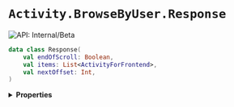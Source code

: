# `Activity.BrowseByUser.Response`


![API: Internal/Beta](https://img.shields.io/static/v1?label=API&message=Internal/Beta&color=red&style=flat-square)



```kotlin
data class Response(
    val endOfScroll: Boolean,
    val items: List<ActivityForFrontend>,
    val nextOffset: Int,
)
```

<details>
<summary>
<b>Properties</b>
</summary>

<details>
<summary>
<code>endOfScroll</code>: <code><code><a href='https://kotlinlang.org/api/latest/jvm/stdlib/kotlin/-boolean/'>Boolean</a></code></code>
</summary>





</details>

<details>
<summary>
<code>items</code>: <code><code><a href='https://kotlinlang.org/api/latest/jvm/stdlib/kotlin.collections/-list/'>List</a>&lt;<a href='#activityforfrontend'>ActivityForFrontend</a>&gt;</code></code>
</summary>





</details>

<details>
<summary>
<code>nextOffset</code>: <code><code><a href='https://kotlinlang.org/api/latest/jvm/stdlib/kotlin/-int/'>Int</a></code></code>
</summary>





</details>



</details>

